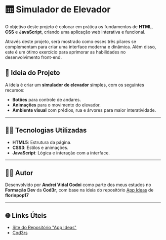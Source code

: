 # 🛗 Simulador de Elevador 

O objetivo deste projeto é colocar em prática os fundamentos de **HTML**, **CSS** e **JavaScript**, criando uma aplicação web interativa e funcional.

Através deste projeto, será mostrado como esses três pilares se complementam para criar uma interface moderna e dinâmica. Além disso, este é um ótimo exercício para  aprimorar as habilidades no desenvolvimento front-end.

## 🚀 Ideia do Projeto

A ideia é criar um **simulador de elevador** simples, com os seguintes recursos:
- **Botões** para controle de andares.
- **Animações** para o movimento do elevador.
- **Ambiente visual** com prédios, rua e árvores para maior interatividade.

---

## 🧑‍💻 Tecnologias Utilizadas

- **HTML5**: Estrutura da página.
- **CSS3**: Estilos e animações.
- **JavaScript**: Lógica e interação com a interface.

---


## 👨‍💻 Autor

Desenvolvido por **Andrei Vidal Godoi** como parte dos meus estudos no **Formação Dev** da **Cod3r**, com base na ideia do repositório [App Ideas](https://github.com/florinpop17/app-ideas) de **florinpop17** 

---

## 🌐 Links Úteis

- [Site do Repositório "App Ideas"](https://github.com/florinpop17/app-ideas)
- [Cod3rs](https://www.cod3r.com.br/)